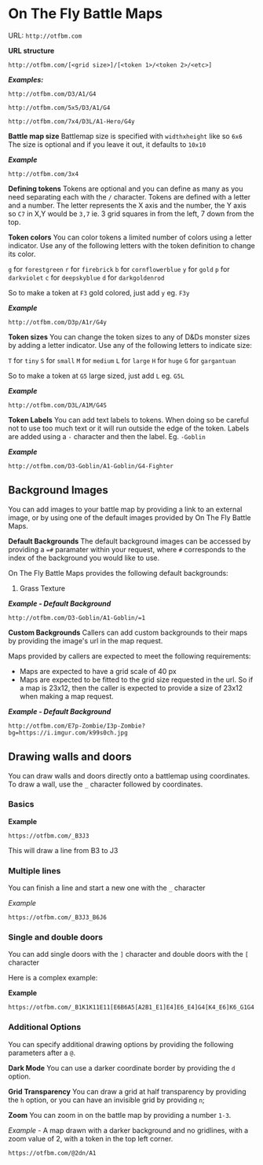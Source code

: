 # On The Fly Battle Maps

URL: `http://otfbm.com`

**URL structure**
```
http://otfbm.com/[<grid size>]/[<token 1>/<token 2>/<etc>]
```

_**Examples:**_
```
http://otfbm.com/D3/A1/G4
```
```
http://otfbm.com/5x5/D3/A1/G4
```
```
http://otfbm.com/7x4/D3L/A1-Hero/G4y
```

**Battle map size**
Battlemap size is specified with `widthxheight` like so `6x6`
The size is optional and if you leave it out, it defaults to `10x10`

_**Example**_
```
http://otfbm.com/3x4
```

**Defining tokens**
Tokens are optional and you can define as many as you need separating each with the `/` character. Tokens are defined with a letter and a number. The letter represents the X axis and the number, the Y axis so `C7` in X,Y would be `3,7` ie. 3 grid squares in from the left, 7 down from the top.

**Token colors**
You can color tokens a limited number of colors using a letter indicator. Use any of the following letters with the token definition to change its color.

`g` for `forestgreen`
`r` for `firebrick`
`b` for `cornflowerblue`
`y` for `gold`
`p` for `darkviolet`
`c` for `deepskyblue`
`d` for `darkgoldenrod`

So to make a token at `F3` gold colored, just add `y` eg. `F3y`

_**Example**_
```
http://otfbm.com/D3p/A1r/G4y
```

**Token sizes**
You can change the token sizes to any of D&Ds monster sizes by adding a letter indicator. Use any of the following letters to indicate size:

`T` for `tiny`
`S` for `small`
`M` for `medium`
`L` for `large`
`H` for `huge`
`G` for `gargantuan`

So to make a token at `G5` large sized, just add `L` eg. `G5L`

_**Example**_
```
http://otfbm.com/D3L/A1M/G4S
```

**Token Labels**
You can add text labels to tokens. When doing so be careful not to use too much text or it will run outside the edge of the token. Labels are added using a `-` character and then the label. Eg. `-Goblin`

_**Example**_
```
http://otfbm.com/D3-Goblin/A1-Goblin/G4-Fighter
```

## Background Images

You can add images to your battle map by providing a link to an external image, or by using one of the default images provided by On The Fly Battle Maps.

**Default Backgrounds**
The default background images can be accessed by providing a `=#` paramater within your request, where `#` corresponds to the index of the background you would like to use.

On The Fly Battle Maps provides the following default backgrounds:

1. Grass Texture

_**Example - Default Background**_
```
http://otfbm.com/D3-Goblin/A1-Goblin/=1
```

**Custom Backgrounds**
Callers can add custom backgrounds to their maps by providing the image's url in the map request.

Maps provided by callers are expected to meet the following requirements:

* Maps are expected to have a grid scale of 40 px
* Maps are expected to be fitted to the grid size requested in the url. So if a map is 23x12, then the caller is expected to provide a size of 23x12 when making a map request. 

_**Example - Default Background**_
```
http://otfbm.com/E7p-Zombie/I3p-Zombie?bg=https://i.imgur.com/k99s0ch.jpg
```

## Drawing walls and doors

You can draw walls and doors directly onto a battlemap using coordinates. To draw a wall, use the `_` character followed by coordinates.

### Basics

**Example**

```
https://otfbm.com/_B3J3
```

This will draw a line from B3 to J3

### Multiple lines

You can finish a line and start a new one with the `_` character

*Example*

```
https://otfbm.com/_B3J3_B6J6
```

### Single and double doors

You can add single doors with the `]` character and double doors with the `[` character

Here is a complex example:

**Example**

```
https://otfbm.com/_B1K1K11E11[E6B6A5[A2B1_E1]E4]E6_E4]G4[K4_E6]K6_G1G4
```

### Additional Options
You can specify additional drawing options by providing the following parameters after a `@`.

**Dark Mode** You can use a darker coordinate border by providing the `d` option.

**Grid Transparency** You can draw a grid at half transparency by providing the `h` option, or you can have an invisible grid by providing `n`;

**Zoom** You can zoom in on the battle map by providing a number `1-3`.

*Example* - A map drawn with a darker background and no gridlines, with a zoom value of 2, with a token in the top left corner.

```
https://otfbm.com/@2dn/A1
```
